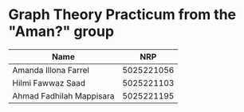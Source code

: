 # Graph Theory Practicum from the "Aman?" group

<div align="center">

  | Name                   | NRP        |
  | ----------------------| -----------|
  | Amanda Illona Farrel  | 5025221056 |
  | Hilmi Fawwaz Saad     | 5025221103 |
  | Ahmad Fadhilah Mappisara | 5025221195 |

</div>


